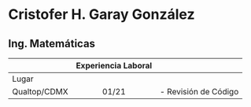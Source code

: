 # Cristofer H. Garay González
## Ing. Matemáticas

|       | Experiencia Laboral |      |
| :---        |    :----:   |          ---: |
| Lugar       |        |    |
| Qualtop/CDMX     |  01/21       | - Revisión de Código      |

